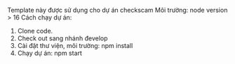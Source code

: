 Template này được sử dụng cho dự án checkscam
Môi trường: node version > 16
Cách chạy dự án:
1. Clone code.
2. Check out sang nhánh đevelop
3. Cài đặt thư viện, môi trường: npm install
4. Chạy dự án: npm start
